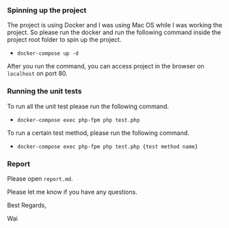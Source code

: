 ### Spinning up the project

The project is using Docker and I was using Mac OS while I was working the project. So please run the docker and run the following command inside the project root folder to spin up the project.

- `docker-compose up -d`

After you run the command, you can access project in the browser on `localhost` on port 80.

### Running the unit tests

To run all the unit test please run the following command.

- `docker-compose exec php-fpm php test.php`

To run a certain test method, please run the following command.

- `docker-compose exec php-fpm php test.php {test method name}`


### Report

Please open `report.md`.


Please let me know if you have any questions.

Best Regards,

Wai